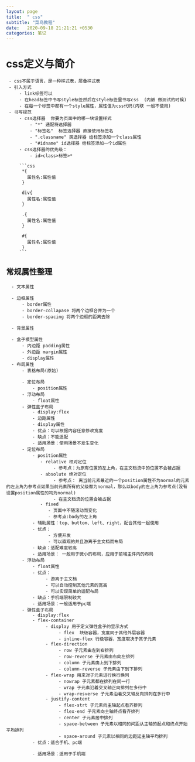 ```yaml
---
layout: page
title:  " css"
subtitle: "菜鸟教程"
date:   2020-09-18 21:21:21 +0530
categories: 笔记
--- 
```



# css定义与简介 
     - css不属于语言，是一种样式表，层叠样式表
     - 引入方式
         - link标签可以
         - 在head标签中书写style标签然后在style标签里书写css  (内嵌 做测试的时候)
         - 在每一个标签中都有一个style属性，属性值为css代码(内联 一般不使用)
     - 书写规范
         - css选择器  你要为页面中的哪一块设置样式
             - "*" 通配符选择器
             - "标签名"  标签选择器 直接使用标签名
             - ".classname" 类选择器 给标签添加一个class属性 
             - "#idname" id选择器 给标签添加一个id属性
         - css选择器的优先级：
             - id>class>标签>*
               
         ```css
          *{
            属性名:属性值
          }

          div{
            属性名:属性值
          }

          .{
            属性名:属性值
          }

          #{
            属性名:属性值
          }
         ```    
  ## 常规属性整理
      - 文本属性

      - 边框属性 
          - border属性
          - border-collapase 将两个边框合并为一个
          - border-spacing 将两个边框的距离去除

      - 背景属性
      
      - 盒子模型属性
          - 内边距 padding属性
          - 外边距 margin属性
          - display属性
      - 布局属性
          - 表格布局(原始)

          - 定位布局
              - position属性
          - 浮动布局
              - float属性
          - 弹性盒子布局
              - display:flex
              - 边距属性
              - display属性
              - 优点：可以根据内容任意修改宽度
              - 缺点：不能适配
              - 适用场景：使用场景不发生变化
          - 定位布局
              - position属性
                 - relative 相对定位
                      - 参考点：为原有位置的左上角，在主文档流中的位置不会被占据
                 - absolute 绝对定位 
                      - 参考点： 离当前元素最近的一个position属性不为normal的元素的左上角为参考点如果当前元素所有的父级都为normal，那么以body的左上角为参考点(没有设置position属性的均为normal)
                      - 在主文档流的位置会被占据
                 - fixed  
                    - 页面中不随滚动而变化
                    - 参考点:body的左上角
              - 辅助属性：top、buttom、left、right，配合其他一起使用      
              - 优点：
                    - 方便开发
                    - 可以直观的并且游离于主文档而布局   
              - 缺点：适配难度较高       
              - 适用场景： 一般用于微小的布局，应用于前端主件内的布局 
          - 浮动布局
              - float属性
              - 优点：
                   - 游离于主文档
                   - 可以自动控制其他元素的宽高
                   - 可以实现简单的适配布局
              - 缺点：手机端限制较大
              - 适用场景：一般适用于pc端
          - 弹性盒子布局
              - display:flex
              - flex-container
                   - display 用于定义弹性盒子的显示方式
                        - flex  块级容器，宽度同于其他外层容器
                        - inline-flex 行级容器，宽度取决于其子元素
                   - flex-direction
                        - row 子元素由左到右排列
                        - row-reverse 子元素由右向左排列
                        - column 子元素由上到下排列
                        - column-reverse 子元素由下到下排列   
                   - flex-wrap 用来对子元素进行换行换列
                        - nowrap 子元素都在排列在同一行
                        - wrap 子元素沿着交叉轴正向排列在多行中
                        - wrap-resverse 子元素沿着交叉轴反向排列在多行中 
                   - justify-content
                        - flex-strt 子元素向主轴起点看齐排列
                        - flex-end 子元素向主轴终点看齐排列
                        - center 子元素居中排列
                        - space-between 子元素以相同的间距从主轴的起点和终点开始平均排列
                        - space-around 子元素以相同的边距延主轴平均排列           
              - 优点：适合手机、pc端

              - 适用场景：适用于手机端     
  
